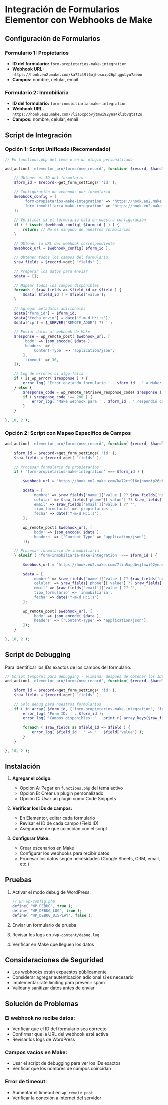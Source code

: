 
# Integración de Formularios Elementor con Webhooks de Make

## Configuración de Formularios

### Formulario 1: Propietarios
- **ID del formulario:** `form-propietarios-make-integration`
- **Webhook URL:** `https://hook.eu2.make.com/ka72ct9l6ojhoxoip26phqgubyu7aeoo`
- **Campos:** nombre, celular, email

### Formulario 2: Inmobiliaria
- **ID del formulario:** `form-inmobiliaria-make-integration`
- **Webhook URL:** `https://hook.eu2.make.com/7lia5xpdbvjtmwi92yna4kl1bvqtst2o`
- **Campos:** nombre, celular, email

## Script de Integración

### Opción 1: Script Unificado (Recomendado)

```php
// En functions.php del tema o en un plugin personalizado

add_action( 'elementor_pro/forms/new_record', function( $record, $handler ) {
    
    // Obtener el ID del formulario
    $form_id = $record->get_form_settings( 'id' );
    
    // Configuración de webhooks por formulario
    $webhook_config = [
        'form-propietarios-make-integration' => 'https://hook.eu2.make.com/ka72ct9l6ojhoxoip26phqgubyu7aeoo',
        'form-inmobiliaria-make-integration' => 'https://hook.eu2.make.com/7lia5xpdbvjtmwi92yna4kl1bvqtst2o'
    ];
    
    // Verificar si el formulario está en nuestra configuración
    if ( ! isset( $webhook_config[ $form_id ] ) ) {
        return; // No es ninguno de nuestros formularios
    }
    
    // Obtener la URL del webhook correspondiente
    $webhook_url = $webhook_config[ $form_id ];
    
    // Obtener todos los campos del formulario
    $raw_fields = $record->get( 'fields' );
    
    // Preparar los datos para enviar
    $data = [];
    
    // Mapear todos los campos disponibles
    foreach ( $raw_fields as $field_id => $field ) {
        $data[ $field_id ] = $field['value'];
    }
    
    // Agregar metadatos adicionales
    $data['form_id'] = $form_id;
    $data['fecha_envio'] = date('Y-m-d H:i:s');
    $data['ip'] = $_SERVER['REMOTE_ADDR'] ?? '';
    
    // Enviar datos al webhook de Make
    $response = wp_remote_post( $webhook_url, [
        'body' => json_encode( $data ),
        'headers' => [
            'Content-Type' => 'application/json',
        ],
        'timeout' => 30,
    ]);
    
    // Log de errores si algo falla
    if ( is_wp_error( $response ) ) {
        error_log( 'Error enviando formulario ' . $form_id . ' a Make: ' . $response->get_error_message() );
    } else {
        $response_code = wp_remote_retrieve_response_code( $response );
        if ( $response_code !== 200 ) {
            error_log( 'Make webhook para ' . $form_id . ' respondió con código: ' . $response_code );
        }
    }
    
}, 10, 2 );
```

### Opción 2: Script con Mapeo Específico de Campos

```php
add_action( 'elementor_pro/forms/new_record', function( $record, $handler ) {
    
    $form_id = $record->get_form_settings( 'id' );
    $raw_fields = $record->get( 'fields' );
    
    // Procesar formulario de propietarios
    if ( 'form-propietarios-make-integration' === $form_id ) {
        
        $webhook_url = 'https://hook.eu2.make.com/ka72ct9l6ojhoxoip26phqgubyu7aeoo';
        
        $data = [
            'nombre' => $raw_fields['name']['value'] ?? $raw_fields['nombre']['value'] ?? '',
            'celular' => $raw_fields['phone']['value'] ?? $raw_fields['celular']['value'] ?? '',
            'email' => $raw_fields['email']['value'] ?? '',
            'tipo_formulario' => 'propietarios',
            'fecha' => date('Y-m-d H:i:s')
        ];
        
        wp_remote_post( $webhook_url, [
            'body' => json_encode( $data ),
            'headers' => ['Content-Type' => 'application/json'],
        ]);
        
    // Procesar formulario de inmobiliaria
    } elseif ( 'form-inmobiliaria-make-integration' === $form_id ) {
        
        $webhook_url = 'https://hook.eu2.make.com/7lia5xpdbvjtmwi92yna4kl1bvqtst2o';
        
        $data = [
            'nombre' => $raw_fields['name']['value'] ?? $raw_fields['nombre']['value'] ?? '',
            'celular' => $raw_fields['phone']['value'] ?? $raw_fields['celular']['value'] ?? '',
            'email' => $raw_fields['email']['value'] ?? '',
            'tipo_formulario' => 'inmobiliaria',
            'fecha' => date('Y-m-d H:i:s')
        ];
        
        wp_remote_post( $webhook_url, [
            'body' => json_encode( $data ),
            'headers' => ['Content-Type' => 'application/json'],
        ]);
    }
    
}, 10, 2 );
```

## Script de Debugging

Para identificar los IDs exactos de los campos del formulario:

```php
// Script temporal para debugging - eliminar después de obtener los IDs
add_action( 'elementor_pro/forms/new_record', function( $record, $handler ) {
    
    $form_id = $record->get_form_settings( 'id' );
    $raw_fields = $record->get( 'fields' );
    
    // Solo debug para nuestros formularios
    if ( in_array( $form_id, ['form-propietarios-make-integration', 'form-inmobiliaria-make-integration'] ) ) {
        error_log( 'Form ID: ' . $form_id );
        error_log( 'Campos disponibles: ' . print_r( array_keys($raw_fields), true ) );
        
        foreach ( $raw_fields as $field_id => $field ) {
            error_log( $field_id . ' => ' . $field['value'] );
        }
    }
    
}, 10, 2 );
```

## Instalación

1. **Agregar el código:**
   - Opción A: Pegar en `functions.php` del tema activo
   - Opción B: Crear un plugin personalizado
   - Opción C: Usar un plugin como Code Snippets

2. **Verificar los IDs de campos:**
   - En Elementor, editar cada formulario
   - Revisar el ID de cada campo (Field ID)
   - Asegurarse de que coincidan con el script

3. **Configurar Make:**
   - Crear escenarios en Make
   - Configurar los webhooks para recibir datos
   - Procesar los datos según necesidades (Google Sheets, CRM, email, etc.)

## Pruebas

1. Activar el modo debug de WordPress:
   ```php
   // En wp-config.php
   define( 'WP_DEBUG', true );
   define( 'WP_DEBUG_LOG', true );
   define( 'WP_DEBUG_DISPLAY', false );
   ```

2. Enviar un formulario de prueba

3. Revisar los logs en `/wp-content/debug.log`

4. Verificar en Make que lleguen los datos

## Consideraciones de Seguridad

- Los webhooks están expuestos públicamente
- Considerar agregar autenticación adicional si es necesario
- Implementar rate limiting para prevenir spam
- Validar y sanitizar datos antes de enviar

## Solución de Problemas

### El webhook no recibe datos:
- Verificar que el ID del formulario sea correcto
- Confirmar que la URL del webhook esté activa
- Revisar los logs de WordPress

### Campos vacíos en Make:
- Usar el script de debugging para ver los IDs exactos
- Verificar que los nombres de campos coincidan

### Error de timeout:
- Aumentar el timeout en `wp_remote_post`
- Verificar la conexión a internet del servidor

